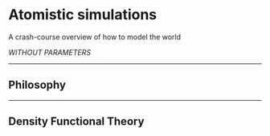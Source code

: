 # Atomistic simulations

A crash-course overview of how to model the world

*WITHOUT PARAMETERS*

---

## Philosophy

---

## Density Functional Theory
